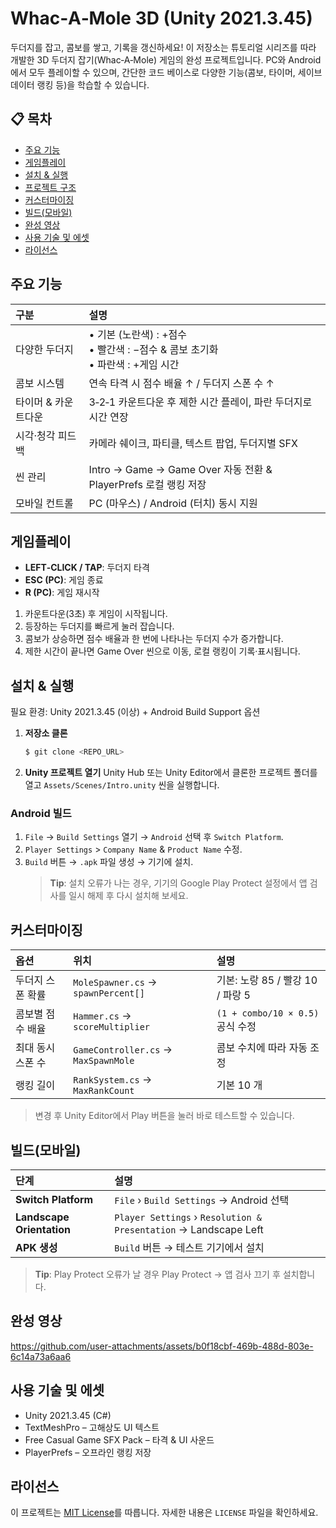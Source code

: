 
# Whac‑A‑Mole 3D (Unity 2021.3.45)

두더지를 잡고, 콤보를 쌓고, 기록을 갱신하세요! 이 저장소는 튜토리얼 시리즈를 따라 개발한 3D 두더지 잡기(Whac‑A‑Mole) 게임의 완성 프로젝트입니다. PC와 Android에서 모두 플레이할 수 있으며, 간단한 코드 베이스로 다양한 기능(콤보, 타이머, 세이브 데이터 랭킹 등)을 학습할 수 있습니다.

## 📋 목차

*   [주요 기능](#주요-기능)
*   [게임플레이](#게임플레이)
*   [설치 & 실행](#설치--실행)
*   [프로젝트 구조](#프로젝트-구조)
*   [커스터마이징](#커스터마이징)
*   [빌드(모바일)](#빌드모바일)
*   [완성 영상](#완성-영상)
*   [사용 기술 및 에셋](#사용-기술-및-에셋)
*   [라이선스](#라이선스)

## 주요 기능

| 구분             | 설명                                                                                                |
| :--------------- | :-------------------------------------------------------------------------------------------------- |
| 다양한 두더지    | • 기본 (노란색) : +점수<br>• 빨간색 : −점수 & 콤보 초기화<br>• 파란색 : +게임 시간                         |
| 콤보 시스템      | 연속 타격 시 점수 배율 ↑ / 두더지 스폰 수 ↑                                                           |
| 타이머 & 카운트다운 | 3‑2‑1 카운트다운 후 제한 시간 플레이, 파란 두더지로 시간 연장                                            |
| 시각·청각 피드백 | 카메라 쉐이크, 파티클, 텍스트 팝업, 두더지별 SFX                                                        |
| 씬 관리          | Intro → Game → Game Over 자동 전환 & PlayerPrefs 로컬 랭킹 저장                                      |
| 모바일 컨트롤    | PC (마우스) / Android (터치) 동시 지원                                                                |

## 게임플레이

*   **LEFT‑CLICK / TAP**: 두더지 타격
*   **ESC (PC)**: 게임 종료
*   **R (PC)**: 게임 재시작

1.  카운트다운(3초) 후 게임이 시작됩니다.
2.  등장하는 두더지를 빠르게 눌러 잡습니다.
3.  콤보가 상승하면 점수 배율과 한 번에 나타나는 두더지 수가 증가합니다.
4.  제한 시간이 끝나면 Game Over 씬으로 이동, 로컬 랭킹이 기록·표시됩니다.

## 설치 & 실행

필요 환경: Unity 2021.3.45 (이상) + Android Build Support 옵션

1.  **저장소 클론**
    ```bash
    $ git clone <REPO_URL>
    ```
2.  **Unity 프로젝트 열기**
    Unity Hub 또는 Unity Editor에서 클론한 프로젝트 폴더를 열고 `Assets/Scenes/Intro.unity` 씬을 실행합니다.

### Android 빌드

1.  `File` → `Build Settings` 열기 → `Android` 선택 후 `Switch Platform`.
2.  `Player Settings` > `Company Name` & `Product Name` 수정.
3.  `Build` 버튼 → `.apk` 파일 생성 → 기기에 설치.
    > **Tip**: 설치 오류가 나는 경우, 기기의 Google Play Protect 설정에서 앱 검사를 일시 해제 후 다시 설치해 보세요.

## 커스터마이징

| 옵션               | 위치                                 | 설명                                         |
| :----------------- | :----------------------------------- | :------------------------------------------- |
| 두더지 스폰 확률   | `MoleSpawner.cs` → `spawnPercent[]`  | 기본: 노랑 85 / 빨강 10 / 파랑 5              |
| 콤보별 점수 배율   | `Hammer.cs` → `scoreMultiplier`      | `(1 + combo/10 × 0.5)` 공식 수정             |
| 최대 동시 스폰 수  | `GameController.cs` → `MaxSpawnMole` | 콤보 수치에 따라 자동 조정                   |
| 랭킹 길이          | `RankSystem.cs` → `MaxRankCount`     | 기본 10 개                                   |

> 변경 후 Unity Editor에서 Play 버튼을 눌러 바로 테스트할 수 있습니다.

## 빌드(모바일)

| 단계                  | 설명                                                                                   |
| :-------------------- | :------------------------------------------------------------------------------------- |
| **Switch Platform**   | `File` › `Build Settings` → Android 선택                                               |
| **Landscape Orientation** | `Player Settings` › `Resolution & Presentation` → Landscape Left                         |
| **APK 생성**          | `Build` 버튼 → 테스트 기기에서 설치                                                     |

> **Tip**: Play Protect 오류가 날 경우 Play Protect → 앱 검사 끄기 후 설치합니다.

## 완성 영상


https://github.com/user-attachments/assets/b0f18cbf-469b-488d-803e-6c14a73a6aa6



## 사용 기술 및 에셋

*   Unity 2021.3.45 (C#)
*   TextMeshPro – 고해상도 UI 텍스트
*   Free Casual Game SFX Pack – 타격 & UI 사운드
*   PlayerPrefs – 오프라인 랭킹 저장


## 라이선스

이 프로젝트는 [MIT License](<YOUR_REPO_LICENSE_URL>)를 따릅니다. 자세한 내용은 `LICENSE` 파일을 확인하세요.




